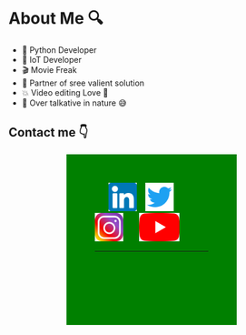 #  About Me 🔍

- 🐍 Python Developer
- 📡 IoT Developer
- 🎬 Movie Freak
- 🐬 Partner of sree valient solution
- 💥 Video editing Love 🖤
- 🦷 Over talkative in nature 😅
## Contact me 👇
<style>
.zoom {
  padding: 50px;
  background-color: green;
  transition: transform .2s; /* Animation */
  width: 200px;
  height: 200px;
  margin: 0 auto;
}

.zoom:hover {
  transform: scale(1.5); /* (150% zoom - Note: if the zoom is too large, it will go outside of the viewport) */
}
</style>

[<div class="zoom" img height="50" src="https://github.com/ParameswaranP/Assets/blob/main/Gmail.png" />][gmail]  &nbsp;&nbsp; &nbsp;&nbsp;
[<img height="50" src="https://github.com/ParameswaranP/Assets/blob/main/Linkedin.png" />][Linkedin] &nbsp;&nbsp;
[<img height="50" src="https://github.com/ParameswaranP/Assets/blob/main/Twitter.png" />][Twitter] &nbsp;&nbsp;
[<img height="50" src="https://github.com/ParameswaranP/Assets/blob/main/Instagram.png" />][Instagram] &nbsp;&nbsp; &nbsp;&nbsp;
[<img height="50" src="https://github.com/ParameswaranP/Assets/blob/main/Youtube.png" />][Youtube]
<br />
<hr />

[gmail]: mailto:paramupanneerselvam@gmail.com
[Linkedin]: https://linkedin.com/in/parameswaran-panneerselvam-586a4a128/
[Twitter]: https://twitter.com/Parames17807896
[Instagram]: https://instagram.com/paramesh_ram_
[Youtube]: https://studio.youtube.com/channel/UC-emEiPjAFEyXSLtm8wbehw
